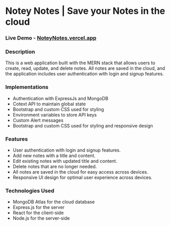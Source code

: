 # Notey Notes | Save your Notes in the cloud

### Live Demo - [NoteyNotes.vercel.app](https://noteynotes.vercel.app)

### Description
This is a web application built with the MERN stack that allows users to create, read, update, and delete notes. All notes are saved in the cloud, and the application includes user authentication with login and signup features.

### Implementations
- Authentication with ExpressJs and MongoDB
- Cotext API to maintain global state
- Bootstrap and custom CSS used for styling
- Environment variables to store API keys
- Custom Alert messages
- Bootstrap and custom CSS used for styling and responsive design

### Features
- User authentication with login and signup features.
- Add new notes with a title and content.
- Edit existing notes with updated title and content.
- Delete notes that are no longer needed.
- All notes are saved in the cloud for easy access across devices.
- Responsive UI design for optimal user experience across devices.

### Technologies Used
- MongoDB Atlas for the cloud database
- Express.js for the server
- React for the client-side
- Node.js for the server-side
